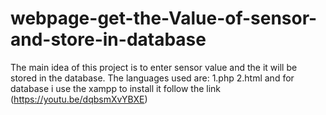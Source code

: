 # webpage-get-the-Value-of-sensor-and-store-in-database
The main idea of this project is to enter sensor value and the  it will be stored in the database.
The languages used are:
1.php 
2.html
and for database i use the xampp to install it follow the link (https://youtu.be/dqbsmXvYBXE)




